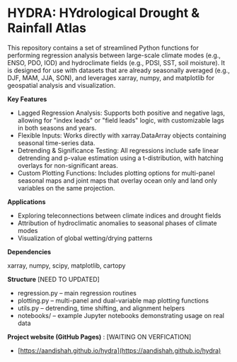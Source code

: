 # HYDRA: HYdrological Drought & Rainfall Atlas

This repository contains a set of streamlined Python functions for performing regression analysis between large-scale climate modes (e.g., ENSO, PDO, IOD) and hydroclimate fields (e.g., PDSI, SST, soil moisture). It is designed for use with datasets that are already seasonally averaged (e.g., DJF, MAM, JJA, SON), and leverages xarray, numpy, and matplotlib for geospatial analysis and visualization.

**Key Features** 

* Lagged Regression Analysis: Supports both positive and negative lags, allowing for "index leads" or "field leads" logic, with customizable lags in both seasons and years.
* Flexible Inputs: Works directly with xarray.DataArray objects containing seasonal time-series data.
* Detrending & Significance Testing: All regressions include safe linear detrending and p-value estimation using a t-distribution, with hatching overlays for non-significant areas.
* Custom Plotting Functions: Includes plotting options for multi-panel seasonal maps and joint maps that overlay ocean only and land only variables on the same projection.

**Applications**

* Exploring teleconnections between climate indices and drought fields
* Attribution of hydroclimatic anomalies to seasonal phases of climate modes
* Visualization of global wetting/drying patterns

**Dependencies**

xarray, numpy, scipy, matplotlib, cartopy

**Structure** [NEED TO UPDATED]

* regression.py – main regression routines
* plotting.py – multi-panel and dual-variable map plotting functions
* utils.py – detrending, time shifting, and alignment helpers
* notebooks/ – example Jupyter notebooks demonstrating usage on real data

**Project website (GitHub Pages)** :  [WAITING ON VERFICATION]

* [https://aandishah.github.io/hydra](https://aandishah.github.io/hydra)

